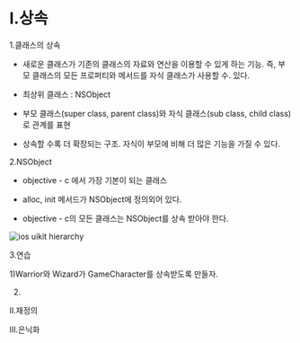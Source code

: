 Ⅰ.상속
=====

 1.클래스의 상속

  * 새로운 클래스가 기존의 클래스의 자료와 연산을 이용할 수 있게 하는 기능. 즉, 부모 클래스의 모든 프로퍼티와 메서드를 자식 클래스가 사용할 수. 있다.

  * 최상위 클래스 : NSObject

  * 부모 클래스(super class, parent class)와 자식 클래스(sub class, child class)로 관계를 표현
  
  * 상속할 수록 더 확장되는 구조. 자식이 부모에 비해 더 많은 기능을 가질 수 있다.


 2.NSObject

  * objective - c 에서 가장 기본이 되는 클래스

  * alloc, init 메서드가 NSObject에 정의외어 있다.
  
  * objective - c의 모든 클래스는 NSObject를 상속 받아야 한다.

  ![`ios uikit hierarchy`](https://finalizedotcom.files.wordpress.com/2012/12/uikit_classes.jpg)

 3.연습

  1)Warrior와 Wizard가 GameCharacter를 상속받도록 만들자. 
   
  2)


Ⅱ.재정의


Ⅲ.은닉화
